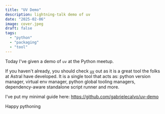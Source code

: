 ```yaml
---
title: "UV Demo"
description: lightning-talk demo of uv
date: "2025-02-06"
image: cover.jpeg
draft: false
tags:
  - "python"
  - "packaging"
  - "tool"
---  
```


Today I've given a demo of `uv` at the Python meetup.

If you haven't already, you should check [`uv`](https://docs.astral.sh/uv/) out as it is a great tool the folks at Astral have developed.
It is a single tool that acts as: python version manager, virtual env manager, python global tooling managers, dependency-aware standalone script runner and more.

I've put my minimal guide here: https://github.com/gabrielecalvo/uv-demo

Happy pythoning